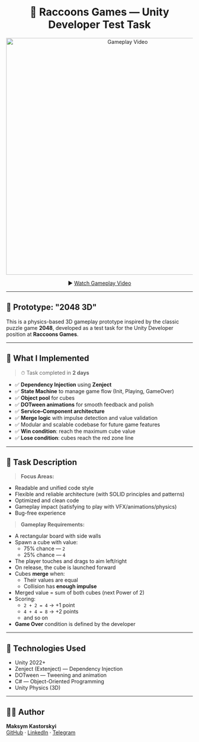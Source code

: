 <h1 align="center">🦝 Raccoons Games — Unity Developer Test Task</h1>

<p align="center">
  <a href="https://www.youtube.com/watch?v=TBrEMPnLjdc" target="_blank">
    <img src="https://img.youtube.com/vi/TBrEMPnLjdc/maxresdefault.jpg" width="640" alt="Gameplay Video"/>
  </a>
</p>

<p align="center">
  ▶️ <a href="https://www.youtube.com/watch?v=TBrEMPnLjdc" target="_blank">Watch Gameplay Video</a>
</p>

---

## 📱 Prototype: "2048 3D"

This is a physics-based 3D gameplay prototype inspired by the classic puzzle game **2048**, developed as a test task for the Unity Developer position at **Raccoons Games**.

---

## 🧠 What I Implemented

> ⏱ Task completed in **2 days**

- ✅ **Dependency Injection** using **Zenject**
- ✅ **State Machine** to manage game flow (Init, Playing, GameOver)
- ✅ **Object pool** for cubes
- ✅ **DOTween animations** for smooth feedback and polish
- ✅ **Service–Component architecture**
- ✅ **Merge logic** with impulse detection and value validation
- ✅ Modular and scalable codebase for future game features
- ✅ **Win condition**: reach the maximum cube value
- ✅ **Lose condition**: cubes reach the red zone line


---

## 🎯 Task Description

> **Focus Areas:**
- Readable and unified code style  
- Flexible and reliable architecture (with SOLID principles and patterns)  
- Optimized and clean code  
- Gameplay impact (satisfying to play with VFX/animations/physics)  
- Bug-free experience  

> **Gameplay Requirements:**
- A rectangular board with side walls
- Spawn a cube with value:
  - 75% chance — `2`
  - 25% chance — `4`
- The player touches and drags to aim left/right
- On release, the cube is launched forward
- Cubes **merge** when:
  - Their values are equal
  - Collision has **enough impulse**
- Merged value = sum of both cubes (next Power of 2)
- Scoring:
  - `2 + 2 = 4` → +1 point
  - `4 + 4 = 8` → +2 points
  - and so on
- **Game Over** condition is defined by the developer

---

## 🔧 Technologies Used

- Unity 2022+
- Zenject (Extenject) — Dependency Injection
- DOTween — Tweening and animation
- C# — Object-Oriented Programming
- Unity Physics (3D)

---

## 🧑‍💻 Author

**Maksym Kastorskyi**  
[GitHub](https://github.com/Olsney) · [LinkedIn](https://linkedin.com/in/maksym-kastorskyi) · [Telegram](https://t.me/M_Kast)

